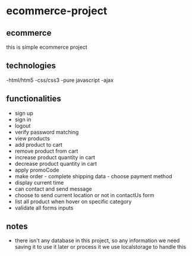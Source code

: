 # ecommerce-project

## ecommerce

this is simple ecommerce project

## technologies
-html/htm5
-css/css3
-pure javascript
-ajax

## functionalities
- sign up
- sign in
- logout
- verify password matching
- view products
- add product to cart
- remove product from cart
- increase product quantity in cart
- decrease product quantity in cart
- apply promoCode
- make order
        - complete shipping data
        - choose payment method
- display current time
- can contact and send message
- choose to send current location or not in contactUs form
- list all product when hover on specific category
- validate all forms inputs

## notes
- there isn't any database in this project, so any information we need saving it to use it later or process it
	we use localstorage to handle this
